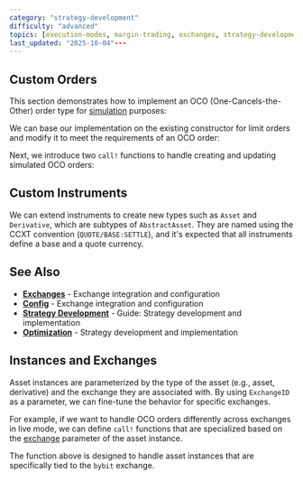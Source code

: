 ```yaml
---
category: "strategy-development"
difficulty: "advanced"
topics: [execution-modes, margin-trading, exchanges, strategy-development]
last_updated: "2025-10-04"---
---
```


## Custom Orders

This section demonstrates how to implement an OCO (One-Cancels-the-Other) order type for [simulation](../guides/execution-modes.md#simulation-mode) purposes:


We can base our implementation on the existing constructor for limit orders and modify it to meet the requirements of an OCO order:


Next, we introduce two `call!` functions to handle creating and updating simulated OCO orders:


## Custom Instruments

We can extend instruments to create new types such as `Asset` and `Derivative`, which are subtypes of `AbstractAsset`. They are named using the CCXT convention (`QUOTE/BASE:SETTLE`), and it's expected that all instruments define a base and a quote currency.


## See Also

- **[Exchanges](../exchanges.md)** - Exchange integration and configuration
- **[Config](../config.md)** - Exchange integration and configuration
- **[Strategy Development](../guides/../guides/strategy-development.md)** - Guide: Strategy development and implementation
- **[Optimization](../optimization.md)** - Strategy development and implementation

## Instances and Exchanges

Asset instances are parameterized by the type of the asset (e.g., asset, derivative) and the exchange they are associated with. By using `ExchangeID` as a parameter, we can fine-tune the behavior for specific exchanges.

For example, if we want to handle OCO orders differently across exchanges in live mode, we can define `call!` functions that are specialized based on the [exchange](../exchanges.md) parameter of the asset instance.


The function above is designed to handle asset instances that are specifically tied to the `bybit` exchange.